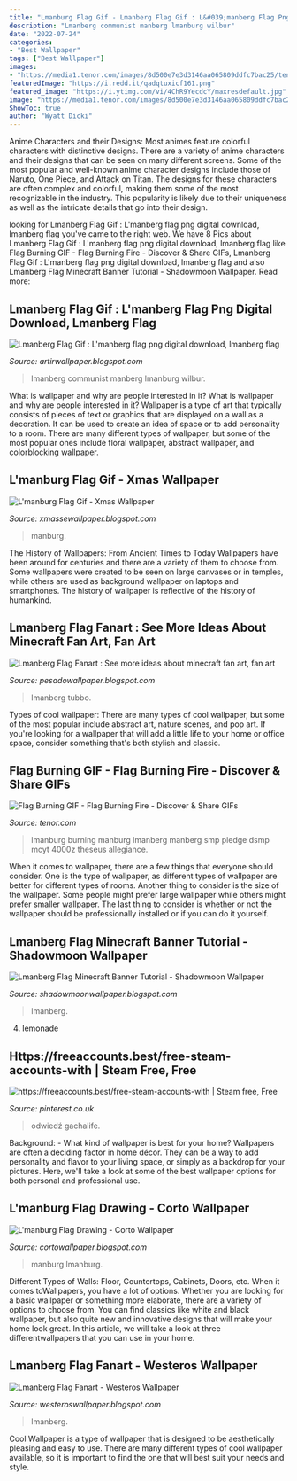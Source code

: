 ```yaml
---
title: "Lmanburg Flag Gif - Lmanberg Flag Gif : L&#039;manberg Flag Png Digital Download, Lmanberg Flag"
description: "Lmanberg communist manberg lmanburg wilbur"
date: "2022-07-24"
categories:
- "Best Wallpaper"
tags: ["Best Wallpaper"]
images:
- "https://media1.tenor.com/images/8d500e7e3d3146aa065809ddfc7bac25/tenor.gif?itemid=19318809"
featuredImage: "https://i.redd.it/qadqtuxicf161.png"
featured_image: "https://i.ytimg.com/vi/4ChR9YecdcY/maxresdefault.jpg"
image: "https://media1.tenor.com/images/8d500e7e3d3146aa065809ddfc7bac25/tenor.gif?itemid=19318809"
ShowToc: true
author: "Wyatt Dicki"
---
```



Anime Characters and their Designs: Most animes feature colorful characters with distinctive designs.
There are a variety of anime characters and their designs that can be seen on many different screens. Some of the most popular and well-known anime character designs include those of Naruto, One Piece, and Attack on Titan. The designs for these characters are often complex and colorful, making them some of the most recognizable in the industry. This popularity is likely due to their uniqueness as well as the intricate details that go into their design.

	

		
looking for Lmanberg Flag Gif : L&#039;manberg flag png digital download, lmanberg flag you've came to the right web. We have 8 Pics about Lmanberg Flag Gif : L&#039;manberg flag png digital download, lmanberg flag like Flag Burning GIF - Flag Burning Fire - Discover &amp; Share GIFs, Lmanberg Flag Gif : L&#039;manberg flag png digital download, lmanberg flag and also Lmanberg Flag Minecraft Banner Tutorial - Shadowmoon Wallpaper. Read more:
		
    
## Lmanberg Flag Gif : L&#039;manberg Flag Png Digital Download, Lmanberg Flag

<img loading=lazy src="https://i.redd.it/qadqtuxicf161.png" onerror="this.onerror=null;this.src='https://tse2.mm.bing.net/th?id=OIP.xCLt-EccT7DrM_uE3Zqd4gHaEK&amp;pid=15.1';" alt="Lmanberg Flag Gif : L&#039;manberg flag png digital download, lmanberg flag">

_Source: artirwallpaper.blogspot.com_

>lmanberg communist manberg lmanburg wilbur. 

	

What is wallpaper and why are people interested in it?
What is wallpaper and why are people interested in it?
Wallpaper is a type of art that typically consists of pieces of text or graphics that are displayed on a wall as a decoration. It can be used to create an idea of space or to add personality to a room. There are many different types of wallpaper, but some of the most popular ones include floral wallpaper, abstract wallpaper, and colorblocking wallpaper.

    
## L&#039;manburg Flag Gif - Xmas Wallpaper

<img loading=lazy src="https://lh5.googleusercontent.com/proxy/CKLZ0ZXWtOvfNWMm0V8CI-OoPrbuLvdKTpuTIfShg8fwgw1lmjw0gczOXy2kji8yszZaZH54qC41zmUE2VNRAhyNMYqCvbao7bCBAiibBv6gAOgL5nT8Axv0UvWBqYnu5g07HtBx-Ff1b7jk_WGE7k2ND6p6Yl3hn1RT6PCvMTil9WG_TCcCJwNDPHzFSuwekVLwC4kaV7l9Z5o_Xf4=w1200-h630-p-k-no-nu" onerror="this.onerror=null;this.src='https://tse2.mm.bing.net/th?id=OIP.2koo2lFj0LIk1c1rRqB3SgHaD4&amp;pid=15.1';" alt="L&#039;manburg Flag Gif - Xmas Wallpaper">

_Source: xmassewallpaper.blogspot.com_

>manburg. 

	

The History of Wallpapers: From Ancient Times to Today
Wallpapers have been around for centuries and there are a variety of them to choose from. Some wallpapers were created to be seen on large canvases or in temples, while others are used as background wallpaper on laptops and smartphones. The history of wallpaper is reflective of the history of humankind.

    
## Lmanberg Flag Fanart : See More Ideas About Minecraft Fan Art, Fan Art

<img loading=lazy src="https://64.media.tumblr.com/3bbbbb3c43a6bf945c8a982baba627e4/844c3e0625d9296e-a1/s1280x1920/1c59b34c358f293de57f486677c348546626e1e0.png" onerror="this.onerror=null;this.src='https://tse2.mm.bing.net/th?id=OIP.h3VoTg6baxKYC_lgTyNG4gHaGe&amp;pid=15.1';" alt="Lmanberg Flag Fanart : See more ideas about minecraft fan art, fan art">

_Source: pesadowallpaper.blogspot.com_

>lmanberg tubbo. 

	

Types of cool wallpaper:
There are many types of cool wallpaper, but some of the most popular include abstract art, nature scenes, and pop art. If you're looking for a wallpaper that will add a little life to your home or office space, consider something that's both stylish and classic.

    
## Flag Burning GIF - Flag Burning Fire - Discover &amp; Share GIFs

<img loading=lazy src="https://media1.tenor.com/images/8d500e7e3d3146aa065809ddfc7bac25/tenor.gif?itemid=19318809" onerror="this.onerror=null;this.src='https://tse4.mm.bing.net/th?id=OIP.jVAOfj0xRqoGWAnd_HusJQHaEK&amp;pid=15.1';" alt="Flag Burning GIF - Flag Burning Fire - Discover &amp; Share GIFs">

_Source: tenor.com_

>lmanburg burning manburg lmanberg manberg smp pledge dsmp mcyt 4000z theseus allegiance. 

	

When it comes to wallpaper, there are a few things that everyone should consider. One is the type of wallpaper, as different types of wallpaper are better for different types of rooms. Another thing to consider is the size of the wallpaper. Some people might prefer large wallpaper while others might prefer smaller wallpaper. The last thing to consider is whether or not the wallpaper should be professionally installed or if you can do it yourself.

    
## Lmanberg Flag Minecraft Banner Tutorial - Shadowmoon Wallpaper

<img loading=lazy src="https://i.ytimg.com/vi/4ChR9YecdcY/maxresdefault.jpg" onerror="this.onerror=null;this.src='https://tse1.mm.bing.net/th?id=OIP.cBZItpLWLfxDgJko4E0YkgHaEK&amp;pid=15.1';" alt="Lmanberg Flag Minecraft Banner Tutorial - Shadowmoon Wallpaper">

_Source: shadowmoonwallpaper.blogspot.com_

>lmanberg. 

	

4. lemonade 

    
## Https://freeaccounts.best/free-steam-accounts-with | Steam Free, Free

<img loading=lazy src="https://i.pinimg.com/236x/44/7d/07/447d079ababa47753d09a043722d6953.jpg?nii=t" onerror="this.onerror=null;this.src='https://tse2.mm.bing.net/th?id=OIP.OIP2hOELys0KfVMJ2syz6AAAAA&amp;pid=15.1';" alt="https://freeaccounts.best/free-steam-accounts-with | Steam free, Free">

_Source: pinterest.co.uk_

>odwiedź gachalife. 

	

Background: - What kind of wallpaper is best for your home?
Wallpapers are often a deciding factor in home décor. They can be a way to add personality and flavor to your living space, or simply as a backdrop for your pictures. Here, we'll take a look at some of the best wallpaper options for both personal and professional use.

    
## L&#039;manburg Flag Drawing - Corto Wallpaper

<img loading=lazy src="http://pixelartmaker.com/art/7eb95c20ebd9e68.png" onerror="this.onerror=null;this.src='https://tse2.mm.bing.net/th?id=OIP.hYYySvGhGqUXDFYepM58aAAAAA&amp;pid=15.1';" alt="L&#039;manburg Flag Drawing - Corto Wallpaper">

_Source: cortowallpaper.blogspot.com_

>manburg lmanburg. 

	

Different Types of Walls: Floor, Countertops, Cabinets, Doors, etc.
When it comes toWallpapers, you have a lot of options. Whether you are looking for a basic wallpaper or something more elaborate, there are a variety of options to choose from. You can find classics like white and black wallpaper, but also quite new and innovative designs that will make your home look great. In this article, we will take a look at three differentwallpapers that you can use in your home.

    
## Lmanberg Flag Fanart - Westeros Wallpaper

<img loading=lazy src="https://ih1.redbubble.net/image.2156679345.3455/fposter,small,wall_texture,product,750x1000.jpg" onerror="this.onerror=null;this.src='https://tse1.mm.bing.net/th?id=OIP.bwAqTPL4Wl0_PCOTooX6mwHaJ4&amp;pid=15.1';" alt="Lmanberg Flag Fanart - Westeros Wallpaper">

_Source: westeroswallpaper.blogspot.com_

>lmanberg. 

	

Cool Wallpaper is a type of wallpaper that is designed to be aesthetically pleasing and easy to use. There are many different types of cool wallpaper available, so it is important to find the one that will best suit your needs and style.

